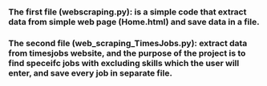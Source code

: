 
### The first file (webscraping.py): is a simple code that extract data from simple web page (Home.html) and save data in a file.
### The second file (web_scraping_TimesJobs.py): extract data from timesjobs website, and the purpose of the project is to find speceifc jobs with excluding skills which the user will enter, and save every job in separate file.

